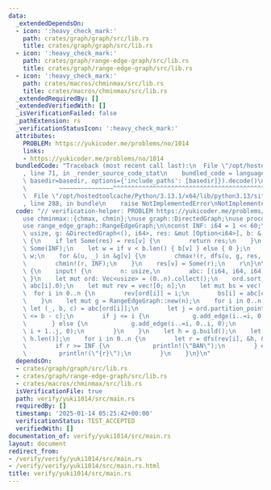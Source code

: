 ```yaml
---
data:
  _extendedDependsOn:
  - icon: ':heavy_check_mark:'
    path: crates/graph/graph/src/lib.rs
    title: crates/graph/graph/src/lib.rs
  - icon: ':heavy_check_mark:'
    path: crates/graph/range-edge-graph/src/lib.rs
    title: crates/graph/range-edge-graph/src/lib.rs
  - icon: ':heavy_check_mark:'
    path: crates/macros/chminmax/src/lib.rs
    title: crates/macros/chminmax/src/lib.rs
  _extendedRequiredBy: []
  _extendedVerifiedWith: []
  _isVerificationFailed: false
  _pathExtension: rs
  _verificationStatusIcon: ':heavy_check_mark:'
  attributes:
    PROBLEM: https://yukicoder.me/problems/no/1014
    links:
    - https://yukicoder.me/problems/no/1014
  bundledCode: "Traceback (most recent call last):\n  File \"/opt/hostedtoolcache/Python/3.13.1/x64/lib/python3.13/site-packages/onlinejudge_verify/documentation/build.py\"\
    , line 71, in _render_source_code_stat\n    bundled_code = language.bundle(stat.path,\
    \ basedir=basedir, options={'include_paths': [basedir]}).decode()\n          \
    \         ~~~~~~~~~~~~~~~^^^^^^^^^^^^^^^^^^^^^^^^^^^^^^^^^^^^^^^^^^^^^^^^^^^^^^^^^^^^^^^^^^\n\
    \  File \"/opt/hostedtoolcache/Python/3.13.1/x64/lib/python3.13/site-packages/onlinejudge_verify/languages/rust.py\"\
    , line 288, in bundle\n    raise NotImplementedError\nNotImplementedError\n"
  code: "// verification-helper: PROBLEM https://yukicoder.me/problems/no/1014\n\n\
    use chminmax::{chmax, chmin};\nuse graph::DirectedGraph;\nuse proconio::input;\n\
    use range_edge_graph::RangeEdgeGraph;\n\nconst INF: i64 = 1 << 60;\n\nfn dfs(v:\
    \ usize, g: &DirectedGraph<(), i64>, res: &mut [Option<i64>], b: &[i64]) -> i64\
    \ {\n    if let Some(res) = res[v] {\n        return res;\n    }\n    res[v] =\
    \ Some(INF);\n    let w = if v < b.len() { b[v] } else { 0 };\n    let mut r =\
    \ w;\n    for &(u, _) in &g[v] {\n        chmax!(r, dfs(u, g, res, b) + w);\n\
    \        chmin!(r, INF);\n    }\n    res[v] = Some(r);\n    r\n}\n\nfn main()\
    \ {\n    input! {\n        n: usize,\n        abc: [(i64, i64, i64); n],\n   \
    \ }\n    let mut ord: Vec<usize> = (0..n).collect();\n    ord.sort_by_key(|&i|\
    \ abc[i].0);\n    let mut rev = vec![0; n];\n    let mut bs = vec![0; n];\n  \
    \  for i in 0..n {\n        rev[ord[i]] = i;\n        bs[i] = abc[ord[i]].1;\n\
    \    }\n    let mut g = RangeEdgeGraph::new(n);\n    for i in 0..n {\n       \
    \ let (_, b, c) = abc[ord[i]];\n        let j = ord.partition_point(|&i| abc[i].0\
    \ <= b - c);\n        if j <= i {\n            g.add_edge(i..=i, 0..j, 0);\n \
    \       } else {\n            g.add_edge(i..=i, 0..i, 0);\n            g.add_edge(i..=i,\
    \ i + 1..j, 0);\n        }\n    }\n    let h = g.build();\n    let mut res = vec![None;\
    \ h.len()];\n    for i in 0..n {\n        let r = dfs(rev[i], &h, &mut res, &bs);\n\
    \        if r >= INF {\n            println!(\"BAN\");\n        } else {\n   \
    \         println!(\"{r}\");\n        }\n    }\n}\n"
  dependsOn:
  - crates/graph/graph/src/lib.rs
  - crates/graph/range-edge-graph/src/lib.rs
  - crates/macros/chminmax/src/lib.rs
  isVerificationFile: true
  path: verify/yuki1014/src/main.rs
  requiredBy: []
  timestamp: '2025-01-14 05:25:42+00:00'
  verificationStatus: TEST_ACCEPTED
  verifiedWith: []
documentation_of: verify/yuki1014/src/main.rs
layout: document
redirect_from:
- /verify/verify/yuki1014/src/main.rs
- /verify/verify/yuki1014/src/main.rs.html
title: verify/yuki1014/src/main.rs
---
```

